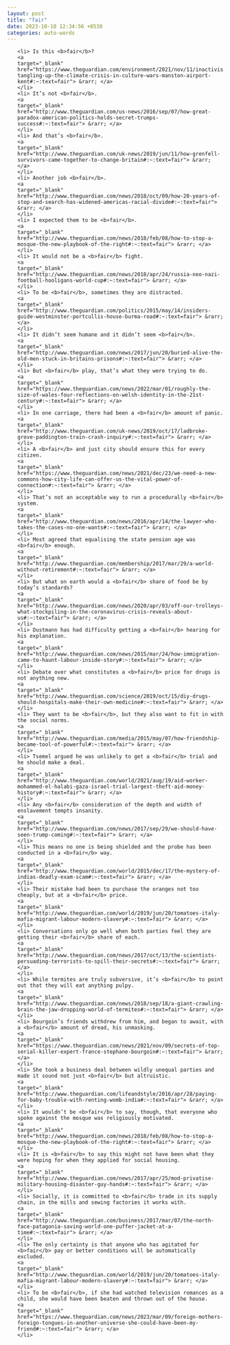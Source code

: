 ```yaml
---
layout: post
title: "fair"
date: 2023-10-10 12:34:56 +0530
categories: auto-words
---
```

<ol>

    <li> Is this <b>fair</b>?
    <a 
    target="_blank" 
    href="https://www.theguardian.com/environment/2021/nov/11/inactivists-tangling-up-the-climate-crisis-in-culture-wars-manston-airport-kent#:~:text=fair"> &rarr; </a>
    </li>
    <li> It’s not <b>fair</b>.
    <a 
    target="_blank" 
    href="http://www.theguardian.com/us-news/2016/sep/07/how-great-paradox-american-politics-holds-secret-trumps-success#:~:text=fair"> &rarr; </a>
    </li>
    <li> And that’s <b>fair</b>.
    <a 
    target="_blank" 
    href="http://www.theguardian.com/uk-news/2019/jun/11/how-grenfell-survivors-came-together-to-change-britain#:~:text=fair"> &rarr; </a>
    </li>
    <li> Another job <b>fair</b>.
    <a 
    target="_blank" 
    href="http://www.theguardian.com/news/2018/oct/09/how-20-years-of-stop-and-search-has-widened-americas-racial-divide#:~:text=fair"> &rarr; </a>
    </li>
    <li> I expected them to be <b>fair</b>.
    <a 
    target="_blank" 
    href="http://www.theguardian.com/news/2018/feb/08/how-to-stop-a-mosque-the-new-playbook-of-the-right#:~:text=fair"> &rarr; </a>
    </li>
    <li> It would not be a <b>fair</b> fight.
    <a 
    target="_blank" 
    href="http://www.theguardian.com/news/2018/apr/24/russia-neo-nazi-football-hooligans-world-cup#:~:text=fair"> &rarr; </a>
    </li>
    <li> To be <b>fair</b>, sometimes they are distracted.
    <a 
    target="_blank" 
    href="http://www.theguardian.com/politics/2015/may/14/insiders-guide-westminster-portcullis-house-burma-road#:~:text=fair"> &rarr; </a>
    </li>
    <li> It didn’t seem humane and it didn’t seem <b>fair</b>.
    <a 
    target="_blank" 
    href="http://www.theguardian.com/news/2017/jun/20/buried-alive-the-old-men-stuck-in-britains-prisons#:~:text=fair"> &rarr; </a>
    </li>
    <li> But <b>fair</b> play, that’s what they were trying to do.
    <a 
    target="_blank" 
    href="https://www.theguardian.com/news/2022/mar/01/roughly-the-size-of-wales-four-reflections-on-welsh-identity-in-the-21st-century#:~:text=fair"> &rarr; </a>
    </li>
    <li> In one carriage, there had been a <b>fair</b> amount of panic.
    <a 
    target="_blank" 
    href="http://www.theguardian.com/uk-news/2019/oct/17/ladbroke-grove-paddington-train-crash-inquiry#:~:text=fair"> &rarr; </a>
    </li>
    <li> A <b>fair</b> and just city should ensure this for every citizen.
    <a 
    target="_blank" 
    href="https://www.theguardian.com/news/2021/dec/23/we-need-a-new-commons-how-city-life-can-offer-us-the-vital-power-of-connection#:~:text=fair"> &rarr; </a>
    </li>
    <li> That’s not an acceptable way to run a procedurally <b>fair</b> system.
    <a 
    target="_blank" 
    href="http://www.theguardian.com/news/2016/apr/14/the-lawyer-who-takes-the-cases-no-one-wants#:~:text=fair"> &rarr; </a>
    </li>
    <li> Most agreed that equalising the state pension age was <b>fair</b> enough.
    <a 
    target="_blank" 
    href="http://www.theguardian.com/membership/2017/mar/29/a-world-without-retirement#:~:text=fair"> &rarr; </a>
    </li>
    <li> But what on earth would a <b>fair</b> share of food be by today’s standards?
    <a 
    target="_blank" 
    href="http://www.theguardian.com/news/2020/apr/03/off-our-trolleys-what-stockpiling-in-the-coronavirus-crisis-reveals-about-us#:~:text=fair"> &rarr; </a>
    </li>
    <li> Dustmann has had difficulty getting a <b>fair</b> hearing for his explanation.
    <a 
    target="_blank" 
    href="http://www.theguardian.com/news/2015/mar/24/how-immigration-came-to-haunt-labour-inside-story#:~:text=fair"> &rarr; </a>
    </li>
    <li> Debate over what constitutes a <b>fair</b> price for drugs is not anything new.
    <a 
    target="_blank" 
    href="http://www.theguardian.com/science/2019/oct/15/diy-drugs-should-hospitals-make-their-own-medicine#:~:text=fair"> &rarr; </a>
    </li>
    <li> They want to be <b>fair</b>, but they also want to fit in with the social norms.
    <a 
    target="_blank" 
    href="http://www.theguardian.com/media/2015/may/07/how-friendship-became-tool-of-powerful#:~:text=fair"> &rarr; </a>
    </li>
    <li> Tsemel argued he was unlikely to get a <b>fair</b> trial and he should make a deal.
    <a 
    target="_blank" 
    href="http://www.theguardian.com/world/2021/aug/19/aid-worker-mohammed-el-halabi-gaza-israel-trial-largest-theft-aid-money-history#:~:text=fair"> &rarr; </a>
    </li>
    <li> Any <b>fair</b> consideration of the depth and width of enslavement tempts insanity.
    <a 
    target="_blank" 
    href="http://www.theguardian.com/news/2017/sep/29/we-should-have-seen-trump-coming#:~:text=fair"> &rarr; </a>
    </li>
    <li> This means no one is being shielded and the probe has been conducted in a <b>fair</b> way.
    <a 
    target="_blank" 
    href="http://www.theguardian.com/world/2015/dec/17/the-mystery-of-indias-deadly-exam-scam#:~:text=fair"> &rarr; </a>
    </li>
    <li> Their mistake had been to purchase the oranges not too cheaply, but at a <b>fair</b> price.
    <a 
    target="_blank" 
    href="http://www.theguardian.com/world/2019/jun/20/tomatoes-italy-mafia-migrant-labour-modern-slavery#:~:text=fair"> &rarr; </a>
    </li>
    <li> Conversations only go well when both parties feel they are getting their <b>fair</b> share of each.
    <a 
    target="_blank" 
    href="http://www.theguardian.com/news/2017/oct/13/the-scientists-persuading-terrorists-to-spill-their-secrets#:~:text=fair"> &rarr; </a>
    </li>
    <li> While termites are truly subversive, it’s <b>fair</b> to point out that they will eat anything pulpy.
    <a 
    target="_blank" 
    href="http://www.theguardian.com/news/2018/sep/18/a-giant-crawling-brain-the-jaw-dropping-world-of-termites#:~:text=fair"> &rarr; </a>
    </li>
    <li> Bourgoin’s friends withdrew from him, and began to await, with a <b>fair</b> amount of dread, his unmasking.
    <a 
    target="_blank" 
    href="https://www.theguardian.com/news/2021/nov/09/secrets-of-top-serial-killer-expert-france-stephane-bourgoin#:~:text=fair"> &rarr; </a>
    </li>
    <li> She took a business deal between wildly unequal parties and made it sound not just <b>fair</b> but altruistic.
    <a 
    target="_blank" 
    href="http://www.theguardian.com/lifeandstyle/2016/apr/28/paying-for-baby-trouble-with-renting-womb-india#:~:text=fair"> &rarr; </a>
    </li>
    <li> It wouldn’t be <b>fair</b> to say, though, that everyone who spoke against the mosque was religiously motivated.
    <a 
    target="_blank" 
    href="http://www.theguardian.com/news/2018/feb/08/how-to-stop-a-mosque-the-new-playbook-of-the-right#:~:text=fair"> &rarr; </a>
    </li>
    <li> It is <b>fair</b> to say this might not have been what they were hoping for when they applied for social housing.
    <a 
    target="_blank" 
    href="http://www.theguardian.com/news/2017/apr/25/mod-privatise-military-housing-disaster-guy-hands#:~:text=fair"> &rarr; </a>
    </li>
    <li> Socially, it is committed to <b>fair</b> trade in its supply chain, in the mills and sewing factories it works with.
    <a 
    target="_blank" 
    href="http://www.theguardian.com/business/2017/mar/07/the-north-face-patagonia-saving-world-one-puffer-jacket-at-a-time#:~:text=fair"> &rarr; </a>
    </li>
    <li> The only certainty is that anyone who has agitated for <b>fair</b> pay or better conditions will be automatically excluded.
    <a 
    target="_blank" 
    href="http://www.theguardian.com/world/2019/jun/20/tomatoes-italy-mafia-migrant-labour-modern-slavery#:~:text=fair"> &rarr; </a>
    </li>
    <li> To be <b>fair</b>, if she had watched television romances as a child, she would have been beaten and thrown out of the house.
    <a 
    target="_blank" 
    href="https://www.theguardian.com/news/2023/mar/09/foreign-mothers-foreign-tongues-in-another-universe-she-could-have-been-my-friend#:~:text=fair"> &rarr; </a>
    </li>